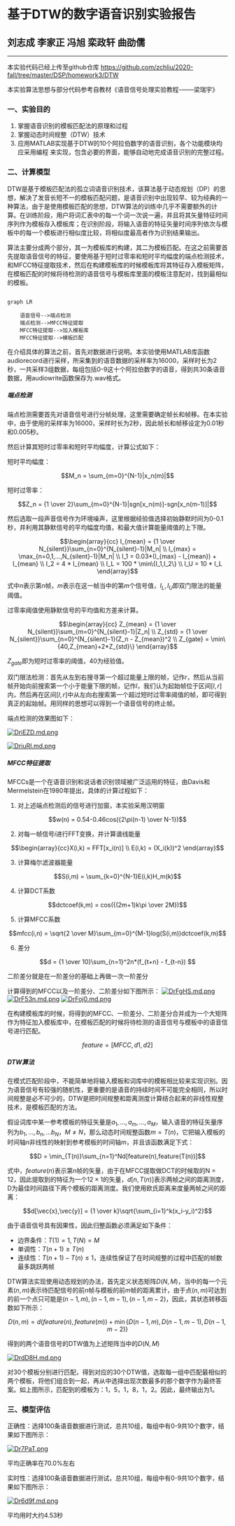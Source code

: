 # 基于DTW的数字语音识别实验报告

## <font face="仿宋" >刘志成 李家正 冯旭 栾政轩 曲劭儒</font>

---

本实验代码已经上传至github仓库
https://github.com/zchliu/2020-fall/tree/master/DSP/homework3/DTW

本实验算法思想与部分代码参考自教材《语音信号处理实验教程-——梁瑞宇》

### 一、实验目的

1. 掌握语音识别的模板匹配法的原理和过程
2. 掌握动态时间规整（DTW）技术
3. 应用MATLAB实现基于DTW的10个阿拉伯数字的语音识别，各个功能模块均应采用编程
来实现，包含必要的界面，能够自动地完成语音识别的完整过程。

### 二、计算模型

DTW是基于模板匹配法的孤立词语音识别技术，该算法基于动态规划（DP）的思想，解决了发音长短不一的模板匹配问题，是语音识别中出现较早、较为经典的一种算法，由于是使用模板匹配的思想，DTW算法的训练中几乎不需要额外的计算。在训练阶段，用户将词汇表中的每一个词一次说一遍，并且将其矢量特征时间序列作为模板存入模板库；在识别阶段，将输入语音的特征矢量时间序列依次与模板中的每一个模板进行相似度比较，将相似度最高者作为识别结果输出。

算法主要分成两个部分，其一为模板库的构建，其二为模板匹配。在这之前需要首先提取语音信号的特征，要使用基于短时过零率和短时平均幅度的端点检测技术，和MFCC特征提取技术，然后在构建模板库的时候模板库将其特征存入模板矩阵，在模板匹配的时候将待检测的语音信号与模板库里面的模板注意配对，找到最相似的模板。


```mermaid

graph LR

    语音信号-->端点检测
    端点检测-->MFCC特征提取
    MFCC特征提取-->加入模板库
    MFCC特征提取-->模板匹配

```

在介绍具体的算法之前，首先对数据进行说明。本实验使用MATLAB库函数audiorecord进行采样，所采集到的语音数据的采样率为16000，采样时长为2秒，一共采样3组数据，每组包括0-9这十个阿拉伯数字的语音，得到共30条语音数据，用audiowrite函数保存为.wav格式。

##### 端点检测

端点检测需要首先对语音信号进行分帧处理，这里需要确定帧长和帧移。在本实验中，由于使用的采样率为16000，采样时长为2秒，因此帧长和帧移设定为0.01秒和0.005秒。

然后计算其短时过零率和短时平均幅度，计算公式如下：

短时平均幅度：

$$M_n = \sum_{m=0}^{N-1}|x_n(m)|$$

短时过零率：

$$Z_n = {1 \over 2}\sum_{m=0}^{N-1}|sgn[x_n(m)]-sgn[x_n(m-1)]|$$

然后选取一段声音信号作为环境噪声，这里根据经验值选择初始静默时间为0-0.1秒，并利用其静默信号的平均幅度均值，和最大值计算能量阈值的上下限。

$$\begin{array}{cc} I_{mean} = {1 \over N_{silent}}\sum_{n=0}^{N_{silent}-1}|M_n| \\ I_{max} = \max_{n=0,1,...,N_{silent}-1}|M_n| \\ I_1 = 0.03*(I_{max} - I_{mean}) + I_{mean} \\ I_2 = 4 * I_{mean} \\ I_L = 100 * \min\{I_1,I_2\} \\ I_U = 10 * I_L \end{array}$$

式中$n$表示第$n$帧，$m$表示在这一帧当中的第$m$个信号值，$I_L,I_U$即双门限法的能量阈值。

过零率阈值使用静默信号的平均值和方差来计算。

$$\begin{array}{cc} Z_{mean} = {1 \over N_{silent}}\sum_{m=0}^{N_{silent}-1}|Z_n| \\ Z_{std} = {1 \over N_{silent}}\sum_{n=0}^{N_{silent}-1}(Z_n - Z_{mean})^2 \\ Z_{gate} = \min\{40,Z_{mean}+2*Z_{std}\} \end{array}$$

$Z_{gate}$即为短时过零率的阈值，40为经验值。

双门限法检测：首先从左到右搜寻第一个超过能量上限的帧，记作$r$，然后从当前帧开始向前搜索第一个小于能量下限的帧，记作$l$，我们认为起始帧位于区间$[l,r]$内，然后再在区间$[l,r]$中从左向右搜索第一个超过短时过零率阈值的帧，即可得到真正的起始帧。用同样的思想可以得到一个语音信号的终止帧。

端点检测的效果图如下：

<a href="https://imgchr.com/i/DriEZD"><img src="https://s3.ax1x.com/2020/11/27/DriEZD.md.png" alt="DriEZD.md.png" border="0"></a>

<a href="https://imgchr.com/i/DriuRI"><img src="https://s3.ax1x.com/2020/11/27/DriuRI.md.png" alt="DriuRI.md.png" border="0"></a>

##### MFCC特征提取

MFCCs是一个在语音识别和说话者识别领域被广泛运用的特征，由Davis和Mermelstein在1980年提出，具体的计算过程如下：

1. 对上述端点检测后的信号进行加窗，本实验采用汉明窗

$$w(n) = 0.54-0.46cos({2\pi(n-1) \over N-1})$$

2. 对每一帧信号$i$进行FFT变换，并计算谱线能量

$$\begin{array}{cc}X(i,k) = FFT[x_i(n)] \\ E(i,k) = (X_i(k))^2 \end{array}$$

3. 计算梅尔滤波器能量

$$S(i,m) = \sum_{k=0}^{N-1}E(i,k)H_m(k)$$

4. 计算DCT系数

$$dctcoef(k,m) = cos({(2m+1)k\pi \over 2M})$$

5. 计算MFCC系数

$$mfcc(i,n) = \sqrt{2 \over M}\sum_{m=0}^{M-1}log(S(i,m))dctcoef(k,m)$$

6. 差分

$$d = {1 \over 10}\sum_{n=1}^2n*(f_{t+n} - f_{t-n}) $$

二阶差分就是在一阶差分的基础上再做一次一阶差分


计算得到的MFCC以及一阶差分、二阶差分如下图所示：
<a href="https://imgchr.com/i/DrFgHS"><img src="https://s3.ax1x.com/2020/11/27/DrFgHS.md.png" alt="DrFgHS.md.png" border="0"></a>
<a href="https://imgchr.com/i/DrF53n"><img src="https://s3.ax1x.com/2020/11/27/DrF53n.md.png" alt="DrF53n.md.png" border="0"></a>
<a href="https://imgchr.com/i/DrFoj0"><img src="https://s3.ax1x.com/2020/11/27/DrFoj0.md.png" alt="DrFoj0.md.png" border="0"></a>

在构建模板库的时候，将得到的MFCC、一阶差分、二阶差分合并成为一个大矩阵作为特征加入模板库中，在模板匹配的时候将待检测的语音信号与模板中的语音信号进行匹配。

$$feature = [MFCC,d1,d2]$$

##### DTW算法

在模式匹配阶段中，不能简单地将输入模板和词库中的模板相比较来实现识别。因为语音信号有较强的随机性，更重要的是语音的持续时间不可能完全相同，所以时间规整是必不可少的，DTW是把时间规整和距离测度计算结合起来的非线性规整技术，是模板匹配的方法。

假设词库中某一参考模板的特征矢量是$a_1,...,a_m,...,a_M$，输入语音的特征矢量序列为$b_1,...,b_n,...b_N$，$M \not ={N}$，那么动态时间规整函数$m = T(n)$，它把输入模板的时间轴$n$非线性的映射到参考模板的时间轴$m$，并且该函数满足下式：

$$D = \min_{T(n)}\sum_{n=1}^Nd[feature(n),feature(T(n))]$$

式中，$feature(n)$表示第n帧的矢量，由于在MFCC提取做DCT的时候取的N = 12，因此提取到的特征为一个$12 \times 1$的矢量，$d[n,T(n)]$表示两帧之间的距离测度，D为最佳时间路径下两个模板的距离测度。我们使用欧氏距离来度量两帧之间的距离：

$$d[\vec{x},\vec{y}] = {1 \over k}\sqrt{\sum_{i=1}^k(x_i-y_i)^2}$$

由于语音信号具有因果性，因此归整函数必须满足如下条件：

- 边界条件：$T(1) = 1,T(N) = M$
- 单调性：$T(n+1) \ge T(n)$
- 连续性：$T(n+1) - T(n) \le 1$，连续性保证了在时间规整的过程中匹配的帧数最多跳跃两帧

DTW算法实现使用动态规划的办法，首先定义状态矩阵$D(N,M)$，当中的每一个元素$(n,m)$表示待匹配信号的前$n$帧与模板的前$m$帧的距离累计，由于点$(n,m)$可达到的前一个点只可能是$(n-1,m),(n-1,m-1),(n-1,m-2)$，因此，其状态转移函数如下所示：

$$D(n,m) = d(feature(n),feature(m)) + \min\{D(n-1,m),D(n-1,m-1),D(n-1,m-2)\}$$

得到的两个语音信号的DTW值为上述矩阵当中的$D(N,M)$

<a href="https://imgchr.com/i/DrdD8H"><img src="https://s3.ax1x.com/2020/11/27/DrdD8H.md.png" alt="DrdD8H.md.png" border="0"></a>

对30个模板分别进行匹配，得到对应的30个DTW值，选取每一组中匹配最相似的两个模板，将他们组合到一起，再从中选择出现次数最多的那个数字作为最终答案。如上图所示，匹配到的模板为：1，5，1，8，1，2。因此，最终输出为1。

### 三、模型评估

正确性：选择100条语音数据进行测试，总共10组，每组中有0-9共10个数字，结果如下图所示：

<a href="https://imgchr.com/i/Dr7PaT"><img src="https://s3.ax1x.com/2020/11/27/Dr7PaT.md.png" alt="Dr7PaT.png" border="0" /></a>

平均正确率在70.0%左右

实时性：选择100条语音数据进行测试，总共10组，每组中有0-9共10个数字，结果如下图所示：

<a href="https://imgchr.com/i/Dr6d9f"><img src="https://s3.ax1x.com/2020/11/27/Dr6d9f.md.png" alt="Dr6d9f.md.png" border="0"></a>

平均用时大约4.53秒

